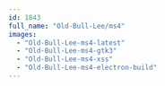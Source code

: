 ```yaml
---
id: 1843
full_name: "Old-Bull-Lee/ms4"
images: 
  - "Old-Bull-Lee-ms4-latest"
  - "Old-Bull-Lee-ms4-gtk3"
  - "Old-Bull-Lee-ms4-xss"
  - "Old-Bull-Lee-ms4-electron-build"
---
```

